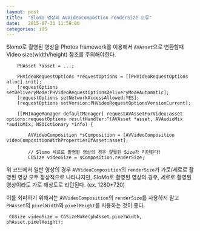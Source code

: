 ```yaml
---
layout: post
title:  "Slomo 영상의 AVVideoCompostion renderSize 오류"
date:   2015-07-31 11:58:00
categories: iOS
---
```


Slomo로 촬영된 영상을 Photos framework를 이용해서 `AVAsset`으로 변환할때 Video size(width/height) 참조를 주의해야한다.

```objc
    PHAsset *asset = ...;

    PHVideoRequestOptions *requestOptions = [[PHVideoRequestOptions alloc] init];
    [requestOptions setDeliveryMode:PHVideoRequestOptionsDeliveryModeAutomatic];
    [requestOptions setNetworkAccessAllowed:YES];
    [requestOptions setVersion:PHVideoRequestOptionsVersionCurrent];

    [[PHImageManager defaultManager] requestAVAssetForVideo:asset options:requestOptions resultHandler:^(AVAsset *asset, AVAudioMix *audioMix, NSDictionary *info) {

		AVVideoComposition *sComposition = [AVVideoComposition videoCompositionWithPropertiesOfAsset:asset];

		// Slomo 세로로 촬영된 영상의 경우 잘못된 Size가 리턴된다!
		CGSize videoSize = sComposition.renderSize;

```

위 코드에서 일반 영상의 경우 `AVVideoComposition`의 `renderSize`가 가로/세로로 촬영된 영상 모두 정상적으로 나타나지만, SloMo로 촬영된 영상의 경우, 세로로 촬영된 영상이라도 가로 해상도로 리턴된다. (ex. 1280*720)

이를 회피하기 위해서는 `AVVideoComposition`의 `renderSize`를 사용하지 말고 `PHAsset`의 `pixelWidth`와 `pixelHeight`를 사용하는 것이 좋다.

```objc
 CGSize videoSize = CGSizeMake(phAsset.pixelWidth, phAsset.pixelHeight);
```
